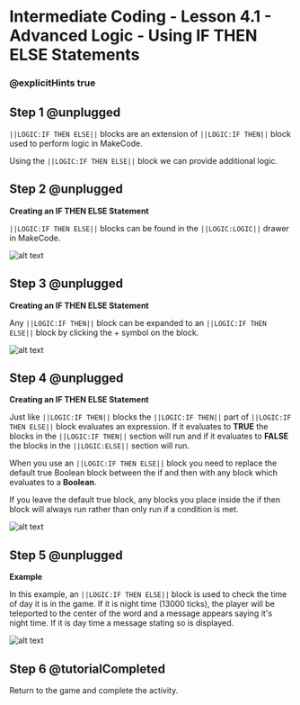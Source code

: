 # Intermediate Coding - Lesson 4.1 - Advanced Logic - Using IF THEN ELSE Statements


### @explicitHints true

## Step 1 @unplugged
``||LOGIC:IF THEN ELSE||`` blocks are an extension of ``||LOGIC:IF THEN||`` block used to perform logic in MakeCode.

Using the ``||LOGIC:IF THEN ELSE||`` block we can provide additional logic.

## Step 2 @unplugged
**Creating an IF THEN ELSE Statement**

``||LOGIC:IF THEN ELSE||`` blocks can be found in the ``||LOGIC:LOGIC||`` drawer in MakeCode.

![alt text](https://intermediatev3.codingcredentials.com/Lesson4/4.1/images/1.jpg?raw=true "IFTHENELSE")

## Step 3 @unplugged
**Creating an IF THEN ELSE Statement**

Any ``||LOGIC:IF THEN||`` block can be expanded to an ``||LOGIC:IF THEN ELSE||`` block by clicking the + symbol on the block.

![alt text](https://intermediatev3.codingcredentials.com/Lesson4/4.1/images/2.png?raw=true "IFTHENELSE")

## Step 4 @unplugged
**Creating an IF THEN ELSE Statement**

Just like ``||LOGIC:IF THEN||`` blocks the ``||LOGIC:IF THEN||`` part of ``||LOGIC:IF THEN ELSE||`` block evaluates an expression. If it evaluates to **TRUE** the blocks in the ``||LOGIC:IF THEN||`` section will run and if it evaluates to **FALSE** the blocks in the ``||LOGIC:ELSE||`` section will run.

When you use an ``||LOGIC:IF THEN ELSE||`` block you need to replace the default true Boolean block between the if and then with any block which evaluates to a **Boolean**.

If you leave the default true block, any blocks you place inside the if then block will always run rather than only run if a condition is met.

![alt text](https://intermediatev3.codingcredentials.com/Lesson4/4.1/images/3.png?raw=true "IFTHENELSE")

## Step 5 @unplugged
**Example**

In this example, an ``||LOGIC:IF THEN ELSE||`` block is used to check the time of day it is in the game. If it is night time (13000 ticks), the player will be teleported to the center of the word and a message appears saying it's night time. If it is day time a message stating so is displayed.

![alt text](https://intermediatev3.codingcredentials.com/Lesson4/4.1/images/4.png?raw=true "IFTHENELSE")

## Step 6 @tutorialCompleted
Return to the game and complete the activity.